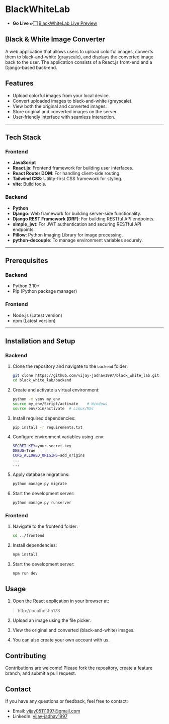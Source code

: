 # BlackWhiteLab

- **Go Live 👉🏻**  [BlackWhiteLab Live Preview](https://black-white-lab.vercel.app/)

## Black & White Image Converter

A web application that allows users to upload colorful images, converts them to black-and-white (grayscale), and displays the converted image back to the user. The application consists of a React.js front-end and a Django-based back-end.

## Features

- Upload colorful images from your local device.
- Convert uploaded images to black-and-white (grayscale).
- View both the original and converted images.
- Store original and converted images on the server.
- User-friendly interface with seamless interaction.

---

## Tech Stack

### **Frontend**
- **JavaScript**
- **React.js**: Frontend framework for building user interfaces.
- **React Router DOM**: For handling client-side routing.
- **Tailwind CSS**: Utility-first CSS framework for styling.
- **vite**: Build tools.

### **Backend**
- **Python**
- **Django**: Web framework for building server-side functionality.
- **Django REST Framework (DRF)**: For building RESTful API endpoints.
- **simple_jwt**: For JWT authentication and securing RESTful API endpoints.
- **Pillow**: Python Imaging Library for image processing.
- **python-decouple**: To manage environment variables securely.

---

## Prerequisites

### Backend
- Python 3.10+
- Pip (Python package manager)

### Frontend
- Node.js (Latest version)
- npm (Latest version)

---

## Installation and Setup

### Backend
1. Clone the repository and navigate to the `backend` folder:
   ```bash
   git clone https://github.com/vijay-jadhav1997/black_white_lab.git
   cd black_white_lab/backend
   ```
2. Create and activate a virtual environment:
    ```bash 
    python -m venv my_env
    source my_env/Script/activate    # Windows
    source env/bin/activate  # Linux/Mac
    ```
3. Install required dependencies:
    ```bash
    pip install -r requirements.txt
    ```
4. Configure environment variables using .env:
    ```bash
    SECRET_KEY=your-secret-key
    DEBUG=True
    CORS_ALLOWED_ORIGINS=add_origins
    ...
    ...
    ```
5. Apply database migrations:
    ```bash
    python manage.py migrate
    ```
6. Start the development server:
    ```bash
    python manage.py runserver
    ```

### Frontend
1. Navigate to the frontend folder:
   ```bash
   cd ../frontend
   ```
2. Install dependencies:
    ```bash 
    npm install
    ```
3. Start the development server:
    ```bash
    npm run dev
    ```

## Usage

1. Open the React application in your browser at:
  > http://localhost:5173

2. Upload an image using the file picker.

3. View the original and converted (black-and-white) images.
4. You can also create your own account with us.


## Contributing
Contributions are welcome! Please fork the repository, create a feature branch, and submit a pull request.

## Contact
If you have any questions or feedback, feel free to contact:

  -  Email: vijay05111997@gmail.com
  -  LinkedIn: [vijay-jadhav1997](https://www.linkedin.com/in/vijay-jadhav1997)